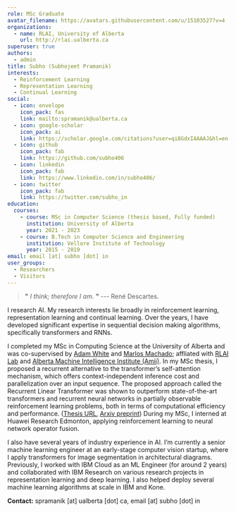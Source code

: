 ```yaml
---
role: MSc Graduate
avatar_filename: https://avatars.githubusercontent.com/u/15103527?v=4
organizations:
  - name: RLAI, University of Alberta
    url: http://rlai.ualberta.ca
superuser: true
authors:
  - admin
title: Subho (Subhojeet Pramanik)
interests:
  - Reinforcement Learning
  - Representation Learning
  - Continual Learning
social:
  - icon: envelope
    icon_pack: fas
    link: mailto:spramanik@ualberta.ca
  - icon: google-scholar
    icon_pack: ai
    link: https://scholar.google.com/citations?user=qi8GdxIAAAAJ&hl=en
  - icon: github
    icon_pack: fab
    link: https://github.com/subho406
  - icon: linkedin
    icon_pack: fab
    link: https://www.linkedin.com/in/subho406/
  - icon: twitter
    icon_pack: fab
    link: https://twitter.com/subho_in
education:
  courses:
    - course: MSc in Computer Science (thesis based, Fully funded)
      institution: University of Alberta
      year: 2021 - 2023
    - course: B.Tech in Computer Science and Engineering
      institution: Vellore Institute of Technology
      year: 2015 - 2019
email: email [at] subho [dot] in
user_groups:
  - Researchers
  - Visitors
---
```

> **"** *I think; therefore I am.* **"** --- René Descartes.

I research AI. My research interests lie broadly in reinforcement learning, representation learning and continual learning. Over the years, I have developed significant expertise in sequential decision making algorithms, specifically transformers and RNNs. 

I completed my MSc in Computing Science at the University of Alberta and was co-supervised by [Adam White](https://sites.ualberta.ca/~amw8/) and [Marlos Machado](http://mcmachado.info); affliated with [RLAI Lab](http://rlai.ualberta.ca) and [Alberta Machine Intelligence Institute (Amii)](https://www.amii.ca). In my MSc thesis, I proposed a recurrent alternative to the transformer’s self-attention mechanism, which offers context-independent inference cost and parallelization over an input sequence. The proposed approach called the Recurrent Linear Transformer was shown to outperform state-of-the-art transformers and recurrent neural networks in partially observable reinforcement learning problems, both in terms of computational efficiency and performance. ([Thesis URL](https://drive.google.com/file/d/1Xy8X_PmKgGM8r1VpsG6FduaUbODmy1f1/view?usp=drive_link), [Arxiv preprint](https://arxiv.org/abs/2310.15719)) During my MSc, I interned at Huawei Research Edmonton, applying reinforcement learning to neural network operator fusion. 

I also have several years of industry experience in AI. I’m currently a senior machine learning engineer at an early-stage computer vision startup, where I apply transformers for image segmentation in architectural diagrams. Previously, I worked with IBM Cloud as an ML Engineer (for around 2 years) and collaborated with IBM Research on various research projects in representation learning and deep learning. I also helped deploy several machine learning algorithms at scale in IBM and Kone.

**Contact:** spramanik \[at] ualberta \[dot] ca, email \[at] subho \[dot] in
